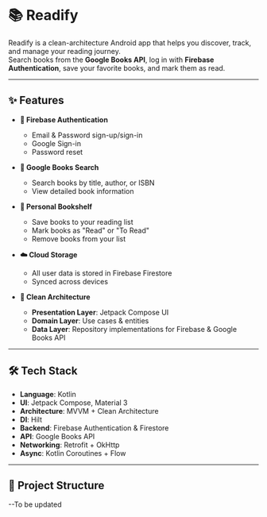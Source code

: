 # 📚 Readify

Readify is a clean-architecture Android app that helps you discover, track, and manage your reading journey.  
Search books from the **Google Books API**, log in with **Firebase Authentication**, save your favorite books, and mark them as read.

---

## ✨ Features

- **🔐 Firebase Authentication**
  - Email & Password sign-up/sign-in
  - Google Sign-in
  - Password reset

- **📖 Google Books Search**
  - Search books by title, author, or ISBN
  - View detailed book information

- **💾 Personal Bookshelf**
  - Save books to your reading list
  - Mark books as "Read" or "To Read"
  - Remove books from your list

- **☁️ Cloud Storage**
  - All user data is stored in Firebase Firestore
  - Synced across devices

- **🧹 Clean Architecture**
  - **Presentation Layer**: Jetpack Compose UI
  - **Domain Layer**: Use cases & entities
  - **Data Layer**: Repository implementations for Firebase & Google Books API

---

## 🛠 Tech Stack

- **Language**: Kotlin
- **UI**: Jetpack Compose, Material 3
- **Architecture**: MVVM + Clean Architecture
- **DI**: Hilt
- **Backend**: Firebase Authentication & Firestore
- **API**: Google Books API
- **Networking**: Retrofit + OkHttp
- **Async**: Kotlin Coroutines + Flow

---

## 📂 Project Structure

--To be updated
